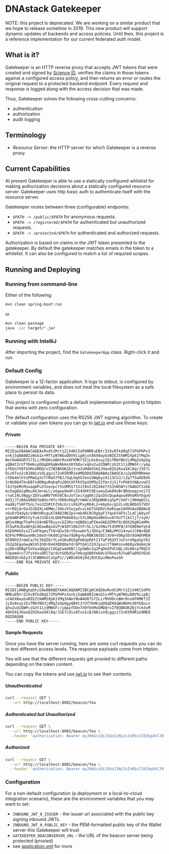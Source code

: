 # DNAstack Gatekeeper

NOTE: this project is deprecated. We are working on a similar product that we hope to release sometime in 2019. This new product
will support dynamic updates of backends and access policies.
Until then, this project is a reference implementation for our current federated auth model.

## What is it?

Gatekeeper is an HTTP reverse proxy that accepts JWT tokens that were created and signed by
[Science ID](https://wallet.prod.dnastack.com/), verifies the claims in those tokens against a configured access
policy, and then returns an error or routes the original request to a protected backend endpoint. Every request and
response is logged along with the access decision that was made.

Thus, Gatekeeper solves the following cross-cutting concerns:

- authentication
- authorization
- audit logging

## Terminology

* *Resource Server*: the HTTP server for which Gatekeeper is a reverse proxy.

## Current Capabilities

At present Gatekeeper is able to use a statically configured whitelist for making authorization decisions about a
statically configured resource server. Gatekeeper uses http basic auth to authenticate itself with the resource server.

Gatekeeper routes between three (configurable) endpoints:
* `$PATH -> /public/$PATH` for anonymous requests.
* `$PATH -> /registered/$PATH` for authenticated but unauthorized requests.
* `$PATH -> /protected/$PATH` for authenticated and authorized requests.

Authorization is based on claims in the JWT token presented to the gatekeeper.
By default the gatekeeper matches emails in the token to a whitelist. It can
also be configured to match a list of required scopes.

## Running and Deploying

### Running from command-line

Either of the following:

```bash
mvn clean spring-boot:run
```

or

```bash
mvn clean package
java -jar target/*.jar
```

### Running with IntelliJ

After importing the project, find the `GatekeeperApp` class. Right-click it and run.

### Default Config

Gatekeeper is a 12-factor application. It logs to stdout, is configured by environment variables, and does not
treat the local filesystem as a safe place to persist its data.

This project is configured with a default implementation pointing to httpbin that
works with zero configuration.

The default configuration uses the RS256 JWT signing algorithm. To create or validate your
own tokens you can go to [jwt.io](https://jwt.io) and use these keys:

##### Private
```
-----BEGIN RSA PRIVATE KEY-----
MIIEowIBAAKCAQEAxRvdt2Mrt1ZjX4KCSdFHNMEuENtrZzXv8Tkd0q572PGPHPx3
xnkj5qNA8BZzWsb1s+MTtyW7WGuQ0V9iipBjutA6X8wyGoNIEZtkWM2Xp61YMq3n
NetHoW4GR7S7ILirMVO0coBHrRnsKFKMKf3ZjL0s8xuy1EsTMmYBb3jdMqZxOpGg
yQB4t2rUfYbHkspDQqEK6qWxNkHsX8YbQucxqhu2ud2QWPczG3t11jdMWSF//yAp
yfOUn7X9fkhMxGMDQrvZ7W3BKOKZ6jYcm3vM40X5kGJHax0ZU2KeaVAl8qrJSE7c
Oiv6TxnIcBJ00isVdLggzz72xK5R9R1e9MEODQIDAQABAoIBAQCA/u2pOOPBRm4e
cYDm4mlhYxPMwGyXzTrMeX7FBJ/UqLHqXGfeoiUWqbyz4113CUJ/iZq7f5wOD8dk
3rHU0Q4TknbBfxdDNquRqkqPu20GtXFFKX5pUSM9yI2fm+3jSjfvPkKXtNAzvwVI
lk1YpeMcMioaqAPu33sevpct5sGMhS71S1t8oIJ82d4e7t53nWSWYs7AAbUf3zbb
mcXag6UiqMeuXk3m+eLC/s6gwyOm4FcS54SKKt9EcweaZwk89oBrQRdoeqzvejfZ
rrwC19LVNggr2DVsaAMV7VKV0C6xJoY1eitqgKKjZqsD5cQupAqou89hGRhYbqoU
Ad3jJ7zBAoGBAOYpWUxrHfcrDD8v6GgP/nW4co3KQpWHKiq5pPjVmFrj96HqHZiL
4adAzfSHFTSnL7vo3ZSRtFZVAcU/csXG2PvyR04L2+k6pbn/gSzLvQLWObG57VQt
vr+RQjArOaJOJ0ZXLn6MWz/26kzVtwjpXvxLk6TSGDKVcKeRuqe18H9VAoGBANs8
nGvDrQ4dykcVdWtHRsguX7A8820KZpx+mb4RC8CRgkpF1fqokY4FhilL4CjA8yzF
gt6mNP4MVCVyfu9J2GbsXLQHkPm8m03u/SYL0NpHodNXGuv6YOuTTikCljf/oy9/
qHjeXWqpThaPejU4n0DTDuyscGZ3RxroQB8biqPZAoGAEdZMhF6c0OX2KgN1eHMc
3lSwFAsDxADYpL0EawBqsUiPjW3OY18b2tFr5LJ/UzhNu7tdSMFN/47Q909mfqtd
b5EkM4k5vsZ7x4FkqmsTt9+QUxS8rtRovwHr5j3DVq/F3W6uPMJ14+wn1lKNv9QO
N3FH/PMHSwxH0cS6eXrhK40CgYAo74dRg+bzRNK5NSOIlXV8+VO6p5bYXGHOhMEW
QT6NhV3rmmCa/hC3kQZ8/YLseSKu0G5gPm6UpR6tI1TaP1Kd3TJuFx+V0ga5pY81
JG2p5EguGwyW1Vh1hDrK44XDDQOeYdrGPtb4jIZdJgsultT9mKsnvAb8yvbG6mjW
piDb+QKBgFSVXaxQQgUzlXGg5amGKNll2pSWmcIq2PqDmSPUCUQLj0zA0rpfRQzV
53pem4cn7JfsV4xvQRlTqrdvtGObdSyTmkogUB8Ymk0v1F8oacRJnwBTwD0SVEUG
WNZ6QCnkEy3l3CWBReVCu5pP1//yWOv8S8jO4jDSCDyu9WuPwzGh
-----END RSA PRIVATE KEY-----
```
##### Public
```
-----BEGIN PUBLIC KEY-----
MIIBIjANBgkqhkiG9w0BAQEFAAOCAQ8AMIIBCgKCAQEAxRvdt2Mrt1ZjX4KCSdFH
NMEuENtrZzXv8Tkd0q572PGPHPx3xnkj5qNA8BZzWsb1s+MTtyW7WGuQ0V9iipBj
utA6X8wyGoNIEZtkWM2Xp61YMq3nNetHoW4GR7S7ILirMVO0coBHrRnsKFKMKf3Z
jL0s8xuy1EsTMmYBb3jdMqZxOpGgyQB4t2rUfYbHkspDQqEK6qWxNkHsX8YbQucx
qhu2ud2QWPczG3t11jdMWSF//yApyfOUn7X9fkhMxGMDQrvZ7W3BKOKZ6jYcm3vM
40X5kGJHax0ZU2KeaVAl8qrJSE7cOiv6TxnIcBJ00isVdLggzz72xK5R9R1e9MEO
DQIDAQAB
-----END PUBLIC KEY-----
```

#### Sample Requests

Once you have the server running, here are some curl requests you can do
to test different access levels. The response payloads come from httpbin.

You will see that the different requests get proxied to different paths depending
on the token content.

You can copy the tokens and use [jwt.io](https://jwt.io) to see their contents.

##### Unauthenticated

```bash
curl --request GET \
  --url http://localhost:8082/beacon/foo
```

##### Authenticated but Unauthorized

```bash
curl --request GET \
  --url http://localhost:8082/beacon/foo \
  --header 'authorization: Bearer eyJhbGciOiJSUzI1NiIsInR5cCI6IkpXVCJ9.eyJhdWQiOiJnYXRla2VlcGVyIiwic3ViIjoidXNlciIsImlzcyI6Imh0dHA6Ly9sb2NhbGhvc3Q6ODA4MSIsImF6cCI6ImNsaWVudCIsInNjb3BlIjpbIm9wZW5pZCJdLCJleHAiOiI0MTAyNDQ0ODAwIiwianRpIjoidG9rZW4taWQifQ.vnlvQYKqRSQwoB-5woqi6jDojYZm1tI2Y7JTcn82Nh5iAsgaNSc52v6Zr0kI-OLBzTmJhZM76JxyH-t1SoPyS79BffEPiflYX7DxQVKACbnesChASv9P9CZNO0kxhdeBupiHbC_OM9NzdibHmeeGp_f_eS8yYRW0YZ2W0rTfsJYig0q4G2sFqHDAHZE3XhozVotsRhUiOcYI-oK5W1vYBpN9vzhFnFCOSM6B9QqKg3m-fdW89V_qH3EpK2lciu9DPvgo6ZA3jRlzUHLoxue-QdiTu11Vl7l4U3RcBylqgzhoSOsJqyVSpoAdfeJYr268ilpPUaDfRKX12sY8pgVj6Q'
```

##### Authorized

```bash
curl --request GET \
  --url http://localhost:8082/beacon/foo \
  --header 'authorization: Bearer eyJhbGciOiJSUzI1NiIsInR5cCI6IkpXVCJ9.eyJhdWQiOiJnYXRla2VlcGVyIiwic3ViIjoidXNlciIsImlzcyI6Imh0dHA6Ly9sb2NhbGhvc3Q6ODA4MSIsImF6cCI6ImNsaWVudCIsInNjb3BlIjpbIm9wZW5pZCJdLCJnYTRnaCI6eyJDb250cm9sbGVkQWNjZXNzR3JhbnRzIjpbeyJ2YWx1ZSI6Imh0dHBzOi8vY29mZmVlLmJlYW4iLCJzb3VyY2UiOiJodHRwOi8vbG9jYWxob3N0OjgwODEiLCJieSI6ImRhYyJ9XX0sImV4cCI6IjQxMDI0NDQ4MDAiLCJqdGkiOiJ0b2tlbi1pZCJ9.iko_cYJuc7SVHmPTgqir2Zj16GAQz7SjJ2_c-Ygq7-OjtgAJNsyylH7Nz7A__qPVNKiH2i3vmLlJ-O51CLRiCESuQxfivE-KLJbqSt27ShZnvrsSDKrlIGbw-DT9Mnm1nOKdU1dFFJ9YkpXD_grQMN2EXjUjabnJCoJmp1VwCDzDHAaqhILWaF6iN5queV9hEDHLamR4oRDVNzI2fJadK5KGXI1vhMchha-bRzzXuxWgxzM2o1EbZbZ8LzR3lvRQNPLf-2LTRDrT8p-hNUZfw3gDmBelnWc7NotnBpMFdRYE8fSLmIWlYPzWpQWytaIIlbNXlspxV4A8X3Vjastz6w'
```

### Configuration

For a non-default configuration (a deployment or a local-to-cloud integration scenario), these are the
environment variables that you may want to set:

* `INBOUND_JWT_0_ISSUER` - the issuer url associated with the public key signing inbound JWTs
* `INBOUND_JWT_0_PUBLIC_KEY` - the PEM-formatted public key of the Wallet server this Gatekeeper will trust
* `GATEKEEPER_BEACONSERVER_URL` - the URL of the beacon server being protected (proxied)
* see [application.yml](src/main/resources/application.yml) for more

